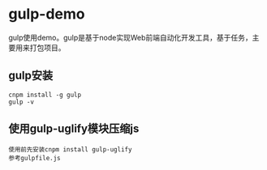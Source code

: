 # gulp-demo
gulp使用demo。gulp是基于node实现Web前端自动化开发工具，基于任务，主要用来打包项目。

## gulp安装
```
cnpm install -g gulp
gulp -v
```

## 使用gulp-uglify模块压缩js
```
使用前先安装cnpm install gulp-uglify
参考gulpfile.js
```